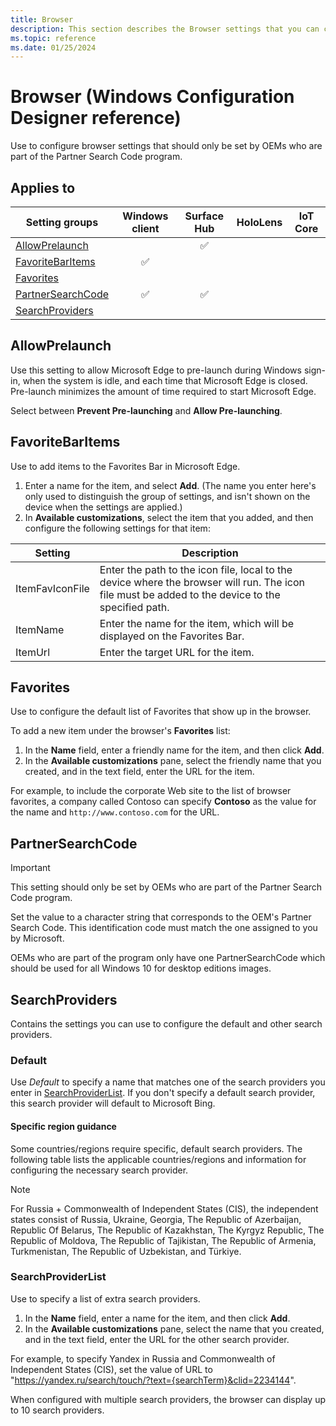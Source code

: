 ```yaml
---
title: Browser
description: This section describes the Browser settings that you can configure in provisioning packages for Windows 10 using Windows Configuration Designer.
ms.topic: reference
ms.date: 01/25/2024
---
```


# Browser (Windows Configuration Designer reference)

Use to configure browser settings that should only be set by OEMs who are part of the Partner Search Code program.

## Applies to

| Setting groups | Windows client | Surface Hub | HoloLens | IoT Core |
|--|:-:|:-:|:-:|:-:|
| [AllowPrelaunch](#allowprelaunch) |  | ✅ |  |  |
| [FavoriteBarItems](#favoritebaritems) | ✅ |  |  |  |
| [Favorites](#favorites) |  |  |  |  |
| [PartnerSearchCode](#partnersearchcode) | ✅ | ✅ |  |  |
| [SearchProviders](#searchproviders) |  |  |  |  |

## AllowPrelaunch

Use this setting to allow Microsoft Edge to pre-launch during Windows sign-in, when the system is idle, and each time that Microsoft Edge is closed. Pre-launch minimizes the amount of time required to start Microsoft Edge.

Select between **Prevent Pre-launching** and **Allow Pre-launching**.

## FavoriteBarItems

Use to add items to the Favorites Bar in Microsoft Edge.

1. Enter a name for the item, and select **Add**. (The name you enter here's only used to distinguish the group of settings, and isn't shown on the device when the settings are applied.)
1. In **Available customizations**, select the item that you added, and then configure the following settings for that item:

| Setting | Description |
|--|--|
| ItemFavIconFile | Enter the path to the icon file, local to the device where the browser will run. The icon file must be added to the device to the specified path. |
| ItemName | Enter the name for the item, which will be displayed on the Favorites Bar. |
| ItemUrl | Enter the target URL for the item. |

## Favorites

Use to configure the default list of Favorites that show up in the browser.

To add a new item under the browser's **Favorites** list:

1. In the **Name** field, enter a friendly name for the item, and then click **Add**.
1. In the **Available customizations** pane, select the friendly name that you created, and in the text field, enter the URL for the item.

For example, to include the corporate Web site to the list of browser favorites, a company called Contoso can specify **Contoso** as the value for the name and `http://www.contoso.com` for the URL.

## PartnerSearchCode

>[!IMPORTANT]
>This setting should only be set by OEMs who are part of the Partner Search Code program.

Set the value to a character string that corresponds to the OEM's Partner Search Code. This identification code must match the one assigned to you by Microsoft.

OEMs who are part of the program only have one PartnerSearchCode which should be used for all Windows 10 for desktop editions images.

## SearchProviders

Contains the settings you can use to configure the default and other search providers.

### Default

Use *Default* to specify a name that matches one of the search providers you enter in [SearchProviderList](#searchproviderlist). If you don't specify a default search provider, this search provider will default to Microsoft Bing.

#### Specific region guidance

Some countries/regions require specific, default search providers. The following table lists the applicable countries/regions and information for configuring the necessary search provider.

>[!NOTE]
>For Russia + Commonwealth of Independent States (CIS), the independent states consist of Russia, Ukraine, Georgia, The Republic of Azerbaijan, Republic Of Belarus, The Republic of Kazakhstan, The Kyrgyz Republic, The Republic of Moldova, The Republic of Tajikistan, The Republic of Armenia, Turkmenistan, The Republic of Uzbekistan, and Türkiye.

### SearchProviderList

Use to specify a list of extra search providers.

1. In the **Name** field, enter a name for the item, and then click **Add**.
1. In the **Available customizations** pane, select the name that you created, and in the text field, enter the URL for the other search provider.

For example, to specify Yandex in Russia and Commonwealth of Independent States (CIS), set the value of URL to "https://yandex.ru/search/touch/?text={searchTerm}&clid=2234144".

When configured with multiple search providers, the browser can display up to 10 search providers.
